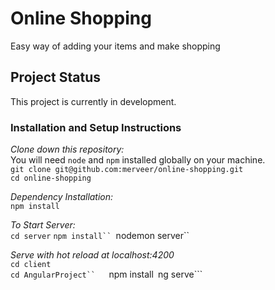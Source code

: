 # Online Shopping 
Easy way of adding your items and make shopping 

## Project Status
This project is currently in development. 

### Installation and Setup Instructions

*Clone down this repository:*    
You will need `node` and `npm` installed globally on your machine.  
```git clone git@github.com:merveer/online-shopping.git```    
```cd online-shopping```  

*Dependency Installation:*   
```npm install```

*To Start Server:*  
```cd server```
```npm install``
```nodemon server``

*Serve with hot reload at localhost:4200*  
  ```cd client```  
  ```cd AngularProject``  
  ```npm install```
  ```ng serve```
